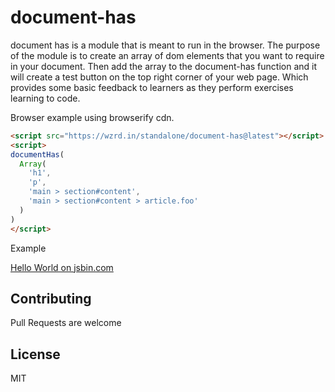 # document-has

document has is a module that is meant to run in the browser. The purpose of the module is to create an array of dom elements that you want to require in your document. Then add the array to the document-has function and it will create a test button on the top right corner of your web page. Which provides some basic feedback to learners as they perform exercises learning to code.

Browser example using browserify cdn.

``` html
<script src="https://wzrd.in/standalone/document-has@latest"></script>
<script>
documentHas(
  Array(
    'h1',
    'p',
    'main > section#content',
    'main > section#content > article.foo'
  )
)
</script>
```

Example

<a class="jsbin-embed" href="https://jsbin.com/nulabe/3/embed?html,output">Hello World on jsbin.com</a><script src="https://static.jsbin.com/js/embed.min.js?3.36.16"></script>

## Contributing

Pull Requests are welcome

## License

MIT
